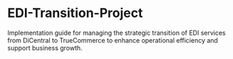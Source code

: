 # EDI-Transition-Project
Implementation guide for managing the strategic transition of EDI services from DiCentral to TrueCommerce to enhance operational efficiency and support business growth.
